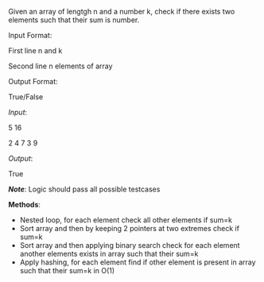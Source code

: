 Given an array of lengtgh n and a number k, check if there exists two elements such that their sum is number.

Input Format:

First line n and k

Second line n elements of array


Output Format:

True/False


*Input*: 

5 16

2 4 7 3 9


*Output*: 

True


__*Note*__: Logic should pass all possible testcases


**Methods**:
- Nested loop, for each element check all other elements if sum=k 
- Sort array and then by keeping 2 pointers at two extremes check if sum=k
- Sort array and then applying binary search check for each element another elements exists in array such that their sum=k
- Apply hashing, for each element find if other element is present in array such that their sum=k in O(1)
